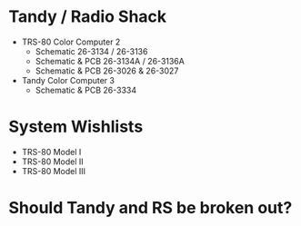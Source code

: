 # Tandy / Radio Shack
  * TRS-80 Color Computer 2
    * Schematic 26-3134 / 26-3136
    * Schematic & PCB 26-3134A / 26-3136A
    * Schematic & PCB 26-3026 & 26-3027
  * Tandy Color Computer 3
    * Schematic & PCB 26-3334

# System Wishlists
  * TRS-80 Model I
  * TRS-80 Model II
  * TRS-80 Model III

# Should Tandy and RS be broken out?
